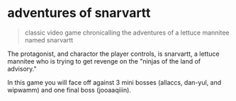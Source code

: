 # adventures of snarvartt

> classic video game chronicalling the adventures of a lettuce mannitee named snarvartt

The protagonist, and charactor the player controls, is snarvartt, a lettuce mannitee who is trying to get revenge on the "ninjas of the land of advisory."

In this game you will face off against 3 mini bosses (allaccs, dan-yul, and wipwamm) and one final boss (jooaaqiiin).
